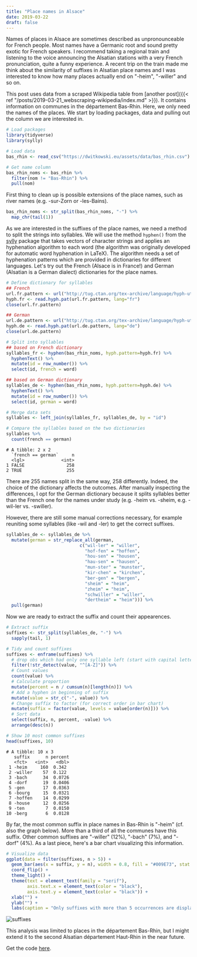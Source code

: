 ```yaml
---
title: "Place names in Alsace"
date: 2019-03-22
draft: false
---
```


Names of places in Alsace are sometimes described as unpronounceable for French people. Most names have a Germanic root and sound pretty exotic for French speakers. I recommend taking a regional train and listening to the voice announcing the Alsatian stations with a very French pronunciation, quite a funny experience. A recent trip on the train made me think about the similarity of suffixes in Alsatian place names and I was interested to know how many places actually end on "-heim", "-willer" and so on.

This post uses data from a scraped Wikipedia table from [another post]({{< ref "/posts/2019-03-21_webscraping-wikipedia/index.md" >}}). It contains information on communes in the département Bas-Rhin. Here, we only need the names of the places. We start by loading packages, data and pulling out the column we are interested in.

```r
# Load packages
library(tidyverse)
library(sylly)

# Load data
bas_rhin <- read_csv("https://dwitkowski.eu/assets/data/bas_rhin.csv")

# Get name column
bas_rhin_noms <- bas_rhin %>%
  filter(nom != "Bas-Rhin") %>%
  pull(nom)
```

First thing to clean up is possible extensions of the place names, such as river names (e.g. -sur-Zorn or -les-Bains).

```r
bas_rhin_noms <- str_split(bas_rhin_noms, "-") %>%
  map_chr(tail(1))
```

As we are interested in the suffixes of the place names, we need a method to split the strings
into syllables. We will use the method `hyphen()` from the [sylly](https://github.com/unDocUMeantIt/sylly) package that
takes vectors of character strings and applies an hyphenation algorithm to each word
(the algorithm was originally developed for automatic word hyphenation in LaTeX).
The algorithm needs a set of hyphenation patterns which are provided in dictionaries
for different languages. Let's try out the French (Alsace is in France!) and German
(Alsatian is a German dialect) dictionaries for the place names.

```r
# Define dictionary for syllables
## French
url.fr.pattern <- url("http://tug.ctan.org/tex-archive/language/hyph-utf8/tex/generic/hyph-utf8/patterns/txt/hyph-fr.pat.txt")
hyph.fr <- read.hyph.pat(url.fr.pattern, lang="fr")
close(url.fr.pattern)

## German
url.de.pattern <- url("http://tug.ctan.org/tex-archive/language/hyph-utf8/tex/generic/hyph-utf8/patterns/txt/hyph-de-1996.pat.txt")
hyph.de <- read.hyph.pat(url.de.pattern, lang="de")
close(url.de.pattern)

# Split into syllables
## based on French dictionary
syllables_fr <- hyphen(bas_rhin_noms, hyph.pattern=hyph.fr) %>%
  hyphenText() %>%
  mutate(id = row_number()) %>%
  select(id, french = word)

## based on German dictionary
syllables_de <- hyphen(bas_rhin_noms, hyph.pattern=hyph.de) %>%
  hyphenText() %>%
  mutate(id = row_number()) %>%
  select(id, german = word)

# Merge data sets
syllables <- left_join(syllables_fr, syllables_de, by = "id")

# Compare the syllables based on the two dictionaries
syllables %>%
  count(french == german)
```

```
# A tibble: 2 x 2
  `french == german`     n
  <lgl>              <int>
1 FALSE                258
2 TRUE                 255
```

There are 255 names split in the same way, 258 differently. Indeed, the choice of the dictionary affects the outcomes. After manually inspecting the differences, I opt for the German dictionary
because it splits syllables better than the French one for the names under study
(e.g. -heim vs. -sheim, e.g. -wil-ler vs. -swiller).

However, there are still some manual corrections necessary, for example reuniting some syllables (like -wil and -ler) to get the correct suffixes.

```r
syllables_de <- syllables_de %>%
  mutate(german = str_replace_all(german,
                            c("wil-ler" = "willer",
                              "hof-fen" = "hoffen",
                              "hou-sen" = "housen",
                              "hau-sen" = "hausen",
                              "mun-ster" = "munster",
                              "kir-chen" = "kirchen",
                              "ber-gen" = "bergen",
                              "sheim" = "heim",
                              "zheim" = "heim",
                              "schwiller" = "willer",
                              "dertheim" = "heim"))) %>%
  pull(german)
```

Now we are ready to extract the suffix and count their appearences.

```r
# Extract suffix
suffixes <- str_split(syllables_de, "-") %>%
  sapply(tail, 1)

# Tidy and count suffixes
suffixes <- enframe(suffixes) %>%
  # drop obs which had only one syllable left (start with capital letter)
  filter(!str_detect(value, "^[A-Z]")) %>%
  # Count values
  count(value) %>%
  # Calculate proportion
  mutate(percent = n / cumsum(n)[length(n)]) %>%
  # Add a hyphen in beginning of suffix
  mutate(value = str_c("-", value)) %>%
  # Change suffix to factor (for correct order in bar chart)
  mutate(suffix = factor(value, levels = value[order(n)])) %>%
  # Sort data
  select(suffix, n, percent, -value) %>%  
  arrange(desc(n))

# Show 10 most common suffixes
head(suffixes, 10)
```

```
# A tibble: 10 x 3
   suffix      n percent
   <fct>   <int>   <dbl>
 1 -heim     160  0.342
 2 -willer    57  0.122
 3 -bach      34  0.0726
 4 -dorf      19  0.0406
 5 -gen       17  0.0363
 6 -bourg     15  0.0321
 7 -hoffen    14  0.0299
 8 -house     12  0.0256
 9 -ten        7  0.0150
10 -berg       6  0.0128
```

By far, the most common suffix in place names in Bas-Rhin is "-heim" (cf. also the graph below). More than a third of all the communes have this suffix. Other common suffixes are "-willer" (12%), "-bach" (7%), and "-dorf" (4%). As a last piece, here's a bar chart visualizing this information.

```r
# Visualize data
ggplot(data = filter(suffixes, n > 5)) +
  geom_bar(aes(x = suffix, y = n), width = 0.8, fill = "#009E73", stat = "identity") +
  coord_flip() +
  theme_light() +
  theme(text = element_text(family = "serif"),
        axis.text.x = element_text(color = "black"),
        axis.text.y = element_text(color = "black")) +
  xlab("") +
  ylab("") +
  labs(caption = "Only suffixes with more than 5 occurrences are displayed.")
```

![suffixes](/images/suffixes.png)

This analysis was limited to places in the département Bas-Rhin, but I might extend it to the second Alsatian département Haut-Rhin in the near future.

Get the code [here](https://github.com/chodera/chodera.github.io/blob/master/assets/projects/3_analyse_place_names_alsace/place_names.R).
